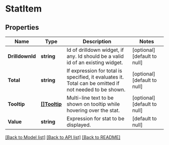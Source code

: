 # StatItem

## Properties
Name | Type | Description | Notes
------------ | ------------- | ------------- | -------------
**DrilldownId** | **string** | Id of drilldown widget, if any. Id should be a valid id of an existing widget. | [optional] [default to null]
**Total** | **string** | If expression for total is specified, it evaluates it. Total can be omitted if not needed to be shown. | [optional] [default to null]
**Tooltip** | [**[]Tooltip**](Tooltip.md) | Multi-line text to be shown on tooltip while hovering over the stat. | [optional] [default to null]
**Value** | **string** | Expression for stat to be displayed. | [default to null]

[[Back to Model list]](../README.md#documentation-for-models) [[Back to API list]](../README.md#documentation-for-api-endpoints) [[Back to README]](../README.md)

